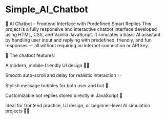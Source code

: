 # Simple_AI_Chatbot
💬 AI Chatbot – Frontend Interface with Predefined Smart Replies
This project is a fully responsive and interactive chatbot interface developed using HTML, CSS, and Vanilla JavaScript. It simulates a basic AI assistant by handling user input and replying with predefined, friendly, and fun responses — all without requiring an internet connection or API key.

🔹 The chatbot features:

A modern, mobile-friendly UI design 🧑‍💻

Smooth auto-scroll and delay for realistic interaction ✨

Stylish message bubbles for both user and bot 💬

Customizable bot replies stored directly in JavaScript 🎯

Ideal for frontend practice, UI design, or beginner-level AI simulation projects 👨‍🏫
